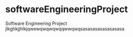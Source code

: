 # softwareEngineeringProject
Software Engineering Project
jlkghkjjhlkjqwewqwqwqwqqwwqwqsasasasasasasasasa
